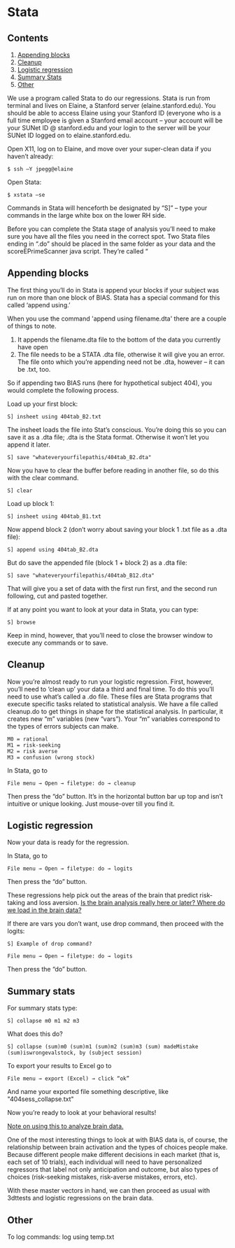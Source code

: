 # Stata

## Contents
  1. [Appending blocks](#appending-blocks)
  2. [Cleanup](#cleanup)
  3. [Logistic regression](#logistic-regression)
  4. [Summary Stats](#summary-stats)
  5. [Other](#other)
  
We use a program called Stata to do our regressions. Stata is run from terminal and lives on Elaine, a Stanford server (elaine.stanford.edu). You should be able to access Elaine using your Stanford ID (everyone who is a full time employee is given a Stanford email account – your account will be your SUNet ID @ stanford.edu and your login to the server will be your SUNet ID logged on to elaine.stanford.edu.

Open X11, log on to Elaine, and move over your super-clean data if you haven’t already:
```
$ ssh –Y jpegg@elaine
```
Open Stata:
```
$ xstata –se
```
Commands in Stata will henceforth be designated by “S]” – type your commands in the large white box on the lower RH side.

Before you can complete the Stata stage of analysis you’ll need to make sure you have all the files you need in the correct spot. Two Stata files ending in “.do” should be placed in the same folder as your data and the scoreEPrimeScanner java script. They’re called “

<a name='appending-blocks'></a>
## Appending blocks
The first thing you’ll do in Stata is append your blocks if your subject was run on more than one block of BIAS. Stata has a special command for this called ‘append using.’

When you use the command 'append using filename.dta' there are a couple of things to note.
  1. It appends the filename.dta file to the bottom of the data you currently have open
  2. The file needs to be a STATA .dta file, otherwise it will give you an error. The file onto which you’re appending need not be .dta, however – it can be .txt, too.
  
So if appending two BIAS runs (here for hypothetical subject 404), you would complete the following process.

Load up your first block:
```
S] insheet using 404tab_B2.txt
```
The insheet loads the file into Stat’s conscious. You’re doing this so you can save it as a .dta file; .dta is the Stata format. Otherwise it won’t let you append it later.
```
S] save "whateveryourfilepathis/404tab_B2.dta"
```
Now you have to clear the buffer before reading in another file, so do this with the clear command.
```
S] clear
```
Load up block 1:
```
S] insheet using 404tab_B1.txt
```
Now append block 2 (don’t worry about saving your block 1 .txt file as a .dta file):
```
S] append using 404tab_B2.dta
```
But do save the appended file (block 1 + block 2) as a .dta file:
```
S] save "whateveryourfilepathis/404tab_B12.dta"
```
That will give you a set of data with the first run first, and the second run following, cut and pasted together.

If at any point you want to look at your data in Stata, you can type:
```
S] browse
```
Keep in mind, however, that you’ll need to close the browser window to execute any commands or to save.

<a name='cleanup'></a>
## Cleanup
Now you’re almost ready to run your logistic regression. First, however, you’ll need to ‘clean up’ your data a third and final time. To do this you’ll need to use what’s called a .do file. These files are Stata programs that execute specific tasks related to statistical analysis. We have a file called cleanup.do to get things in shape for the statistical analysis. In particular, it creates new “m” variables (new “vars”). Your “m” variables correspond to the types of errors subjects can make.
```
M0 = rational
M1 = risk-seeking
M2 = risk averse
M3 = confusion (wrong stock)
```
In Stata, go to
```
File menu → Open → filetype: do → cleanup
```
Then press the “do” button. It’s in the horizontal button bar up top and isn’t intuitive or unique looking. Just mouse-over till you find it.

<a name='logistic-regression'></a>
## Logistic regression
Now your data is ready for the regression.

In Stata, go to
```
File menu → Open → filetype: do → logits 
```
Then press the “do” button.

These regressions help pick out the areas of the brain that predict risk-taking and loss aversion. [Is the brain analysis really here or later? Where do we load in the brain data?]()

If there are vars you don’t want, use drop command, then proceed with the logits:
```
S] Example of drop command?
```
```
File menu → Open → filetype: do → logits
```
Then press the “do” button.

<a name='summary-stats'></a>
## Summary stats
For summary stats type:
```
S] collapse m0 m1 m2 m3
```
What does this do?
```
S] collapse (sum)m0 (sum)m1 (sum)m2 (sum)m3 (sum) madeMistake (sum)iswrongevalstock, by (subject session)
```
To export your results to Excel go to
```
File menu → export (Excel) → click “ok”
```
And name your exported file something descriptive, like "404sess_collapse.txt"

Now you’re ready to look at your behavioral results!

[Note on using this to analyze brain data.]()

One of the most interesting things to look at with BIAS data is, of course, the relationship between brain activation and the types of choices people make. Because different people make different decisions in each market (that is, each set of 10 trials), each individual will need to have personalized regressors that label not only anticipation and outcome, but also types of choices (risk-seeking mistakes, risk-averse mistakes, errors, etc).

With these master vectors in hand, we can then proceed as usual with 3dttests and logistic regressions on the brain data.

<a name='other'></a>
## Other
To log commands: log using temp.txt
